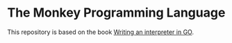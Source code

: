 # The Monkey Programming Language

This repository is based on the book [Writing an interpreter in GO](https://interpreterbook.com/).
